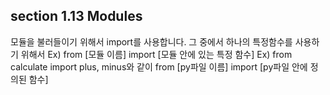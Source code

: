 ## section 1.13 Modules

모듈을 불러들이기 위해서 import를 사용합니다.
그 중에서 하나의 특정함수를 사용하기 위해서 
Ex) from [모듈 이름] import [모듈 안에 있는 특정 함수]
Ex) from calculate import plus, minus와 같이 
    from [py파일 이름] import [py파일 안에 정의된 함수]